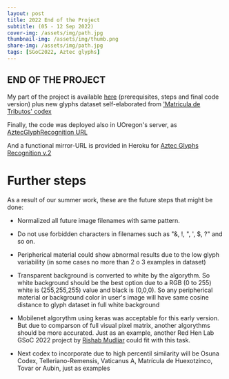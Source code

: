 ```yaml
---
layout: post
title: 2022 End of the Project
subtitle: (05 - 12 Sep 2022)
cover-img: /assets/img/path.jpg
thumbnail-img: /assets/img/thumb.png
share-img: /assets/img/path.jpg
tags: [SGoC2022, Aztec glyphs]
---
```


## END OF THE PROJECT

My part of the project is available [here](https://github.com/lisardop/GSoC2022) (prerequisites, steps and final code version) plus new glyphs dataset self-elaborated from ['Matricula de Tributos' codex](https://www.dropbox.com/sh/q0ld6ir0r2n2pn7/AAAjLrmcFfLra2mOe4tE7EZRa?dl=0)

Finally, the code was deployed also in UOregon's server, as [AztecGlyphRecognition URL](https://aztecglyphrecognition.wired-humanities.org/)

And a functional mirror-URL is provided in Heroku for [Aztec Glyphs Recognition v.2](https://aztecglyphrecognition.herokuapp.com)

# Further steps

As a result of our summer work, these are the future steps that might be done:

- Normalized all future image filenames with same pattern.

- Do not use forbidden characters in filenames such as "&, !, ", ', $, ?" and so on.

- Peripherical material could show abnormal results due to the low glyph variability (in some cases no more than 2 o 3 examples in dataset)

- Transparent background is converted to white by the algorythm. So white background should be the best option due to a RGB (0 to 255) white is (255,255,255) value  and black is (0,0,0). So any peripherical material or background color in user's image will have same cosine distance to glyph dataset in full white background

- Mobilenet algorythm using keras was acceptable for this early version. But due to comparson of full visual pixel matrix, another algorythms should be more accurated. Just as an example, another Red Hen Lab GSoC 2022 project by [Rishab Mudliar](https://lazycodes7.github.io/posts/) could fit with this task.

- Next codex to incorporate due to high percentil similarity will be Osuna Codex, Telleriano-Remensis, Vaticanus A, Matrícula de Huexotzinco, Tovar or Aubin, just as examples
